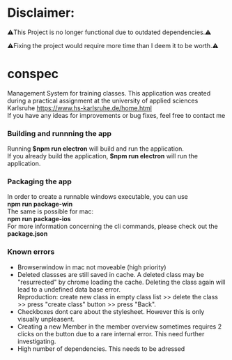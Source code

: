 # Disclaimer:
:warning:This Project is no longer functional due to outdated dependencies.:warning:

:warning:Fixing the project would require more time than I deem it to be worth.:warning:


# conspec
Management System for training classes.
This application was created during a practical assignment at the university of applied sciences Karlsruhe <a href = "https://www.hs-karlsruhe.de/home.html">https://www.hs-karlsruhe.de/home.html</a><br>
If you have any ideas for improvements or bug fixes, feel free to contact me <br>

<h3>Building and runnning the app</h3>
Running <strong>$npm run electron</strong> will build and run the application.<br>
If you already build the application, <strong>$npm run electron</strong> will run the application.

<h3>Packaging the app</h3>
In order to create a runnable windows executable, you can use <br>
<strong> npm run package-win</strong> <br>
The same is possible for mac: <br>
<strong> npm run package-ios</strong><br>
For more information concerning the cli commands, please check out the <strong>package.json</strong>

<h3> Known errors </h3>
<ul>
<li>Browserwindow in mac not moveable (high priority)</li>
<li>Deleted classses are still saved in cache. A deleted class may be "resurrected" by chrome loading the cache. Deleting the class again will lead to a undefined data base error. <br>
Reproduction: create new class in empty class list >> delete the class >> press "create class" button >> press "Back". </li>
<li>Checkboxes dont care about the stylesheet. However this is only visually unpleasent.</li>
<li>Creating a new Member in the member overview sometimes requires 2 clicks on the button due to a rare internal error. This need further investigating.</li>
<li>High number of dependencies. This needs to be adressed</li>
</ul>
